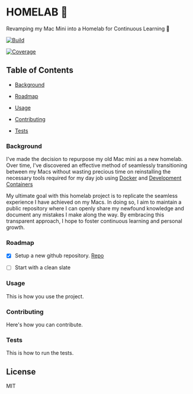 
# HOMELAB 🏡 



Revamping my Mac Mini into a Homelab for Continuous Learning 🚧 




[![Build](https://img.shields.io/badge/Build-passing-green.svg)](https://img.shields.io)

[![Coverage](https://img.shields.io/badge/Coverage-80%-green.svg)](https://img.shields.io)





## Table of Contents


- [Background](###background)

- [Roadmap](###roadmap)

- [Usage](###usage)

- [Contributing](###contributing)

- [Tests](###tests)





### Background

I've made the decision to repurpose my old Mac mini as a new homelab. Over time, I've discovered an effective method of seamlessly transitioning between my Macs without wasting precious time on reinstalling the necessary tools required for my day job using [Docker](https://www.docker.com/) and [Development Containers](https://containers.dev/)

My ultimate goal with this homelab project is to replicate the seamless experience I have achieved on my Macs. In doing so, I aim to maintain a public repository where I can openly share my newfound knowledge and document any mistakes I make along the way. By embracing this transparent approach, I hope to foster continuous learning and personal growth.



### Roadmap

- [x] Setup a new github repository. [Repo](https://github.com//sadaramk/homelab)
- [ ] Start with a clean slate



### Usage

This is how you use the project.


### Contributing

Here's how you can contribute.


### Tests

This is how to run the tests.





## License

MIT

